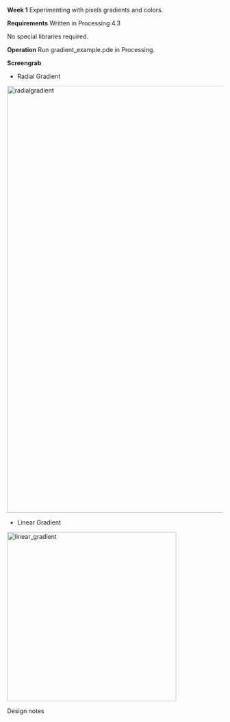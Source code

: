 **Week 1**
Experimenting with pixels gradients and colors.

**Requirements**
Written in Processing 4.3

No special libraries required.

**Operation**
Run gradient_example.pde in Processing.

**Screengrab**
- Radial Gradient

<img width="996" alt="radialgradient" src="https://github.com/user-attachments/assets/7c0fc10b-dec8-4077-ab3f-c0e09f163c4c" />

- Linear Gradient

<img width="395" alt="linear_gradient" src="https://github.com/user-attachments/assets/fde27935-1645-497a-88af-d3799ed215b9" />


Design notes
